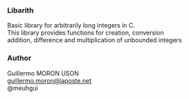 ### Libarith  
  
Basic library for arbitrarily long integers in C.  
This library provides functions for creation, conversion  
addition, difference and multiplication of unbounded integers  
  
### Author  
  
Guillermo MORON USON  
guillermo.moron@laposte.net  
@meuhgui
